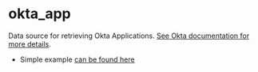 # okta_app

Data source for retrieving Okta Applications. [See Okta documentation for more details](https://developer.okta.com/docs/api/resources/apps).

* Simple example [can be found here](./datasource.tf)
